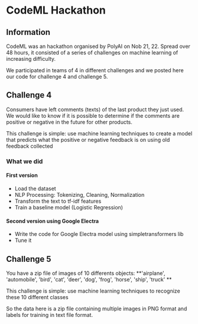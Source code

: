# CodeML Hackathon

## Information
 
CodeML was an hackathon organised by PolyAI on Nob 21, 22. Spread over 48 hours, it consisted of a series of challenges on machine learning of increasing difficulty. 

We participated in teams of 4 in different challenges and we posted here our code for challenge 4 and challenge 5.

## Challenge 4

Consumers have left comments (texts) of the last product they just used. We would like to know if it is possible to determine if the comments are positive or negative in the future for other products.

This challenge is simple: use machine learning techniques to create a model that predicts what the positive or negative feedback is on using old feedback collected

### What we did
#### First version

- Load the dataset
- NLP Processing: Tokenizing, Cleaning, Normalization
- Transform the text to tf-idf features
- Train a baseline model (Logistic Regression)

#### Second version using Google Electra
- Write the code for Google Electra model using simpletransformers lib
- Tune it

## Challenge 5

You have a zip file of images of 10 differents objects: **'airplane', 'automobile', 'bird', 'cat', 'deer', 'dog', 'frog', 'horse', 'ship', 'truck' **

This challenge is simple: use machine learning techniques to recognize these 10 different classes

So the data here is a zip file containing multiple images in PNG format and labels for training in text file format.

